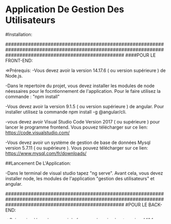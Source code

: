 # Application De Gestion Des Utilisateurs 

#Installation:


##########################################################################################################################################################
####POUR LE FRONT-END:

=>Prérequis:
-Vous devez avoir la version 14.17.6 ( ou version supérieure ) de Node.js.

-Dans le repertoire du projet, vous devez installer les modules de node néessaires pour le focntionnement de l'application.
Pour le faire utilisez la commande : "npm install"

-Vous devez avoir la version 9.1.5 ( ou version supérieure ) de angular. 
Pour installer utilisez la commande npm install -g @angular/cli.

-vous devez avoir Visual Studio Code Version 2017 ( ou supérieure ) pour lancer le programme frontend.
Vous pouvez télécharger sur ce lien:
https://code.visualstudio.com/

-Vous devez avoir un système de gestion de base de données Mysql version 5.7.11 ( ou supérieure ).
Vous pouvez télécharger sur ce lien:
https://www.mysql.com/fr/downloads/



##Lancement De L'Application:

-Dans le terminal de visual studio tapez "ng serve".
Avant cela, vous devez installer node, les modules de l'application "gestion des utilisateurs" et angular.


##########################################################################################################################################################
#POUR LE BACK-END:

=>Prérequis:
-Vous devez avoir le framework spring boot version 4.13.1 RELEASE (ou supérieure ) pour le coté back-end.
Voici le lien pour télécharger le framework spring boot  : https://spring.io/projects/spring-boot



#######Lancer le programme Back-end:
vous devez avoir le framework spring boot.
-Sur spring boot, vous devez cofigurer l'accées à votre base de données via le fichier "application" qui se trouve dans "src/main/resources".
Vous devez configurer de la maniere suivante:

##Configuration de Mysql
spring.datasource.url=jdbc:mysql://localhost:3306/gestion_des_utilisateurs?serverTimezone=CET
spring.datasource.username= Votre login
spring.datasource.password= Votre mot de passe
spring.jpa.show-sql=true
spring.jpa.hibernate.ddl-auto=update
spring.jpa.properties.hibernate.dialect=org.hibernate.dialect.MySQL5Dialect

Une fois que ce fichier est configuré, allez dans l'onglet "project" de spring boot framework, puis cliquez sur "clean".
Ensuite, cliquez sur le nom du dossier à savoir, gestion_des_utilisateurs_backend, contenant le projet, faites clique droit et selectionnez Run As.
Puis selectionnez Spring Boot App.

=> En suivant ces étapes l'application back-end va se lancer et la base de données sera crée avec les colonnes de manière automatique.
Le nom des colonnes est lié au fichier "Utilisateur.java". Ce fichier, est dans "com.tfj.gestionsdesutilisateurs.model".


##ROUTES:
Une fois que le backend est lancé, l'API REST est accessible sur le port par défaut de spring boot. C'est le port 8080.
Vous pouvez faire "localhost:8080" sur votre navigateur et vous pouvez lancer manuellement l'appel aux differentes routes.
les routes sont: 
"/utilisateur": c'est la route de base
"/tous": recupere tous les utilisateurs
"/find{id}": recupere un utilisateur selon son id
"/ajout": ajoute un utilisateur
"/modification": modifie un utilisateur
"/suppression/{id}": supprime un utilisateur selon son id



########Interface
Vous pouvez tester l'application back avec des jeux de données via postman. 
ou via une interface  Thymeleaf de Spring Boot. 

Mais, cette application "gestion des utilisateurs"  possède sa propre interface. 
C'est une interface HTML et Angular, permettant de créer, supprimer et modifier un utilisateur.

Pour supprimer vous devez cliquer sur le bouton "x", pour modifier vous devez cliquer sur le bouton en forme de crayon.
Pour ajouter un nouveau utilisateur vous devez cliquer sur le bouton rouge "ajouter un utilisateur".


Avant de lancer l'application en front end vous devez lancer l'application en back end via spring boot. 
sinon vous aurez une erreur lorsque vous essayez d'ajouter un utilisateur :
"Http failure response for http://localhost:8080/utilisateur/tous: 0 Unknown Error".Voici le lien: 

Pour résoudre ce problème, lancez l'application back-end avec Spring Boot. 

###Pour lancer le serveur angular, et donc pour lancer l'interface tapez "ng serve" sur visual studio dans le répertoire racine de l'application.

